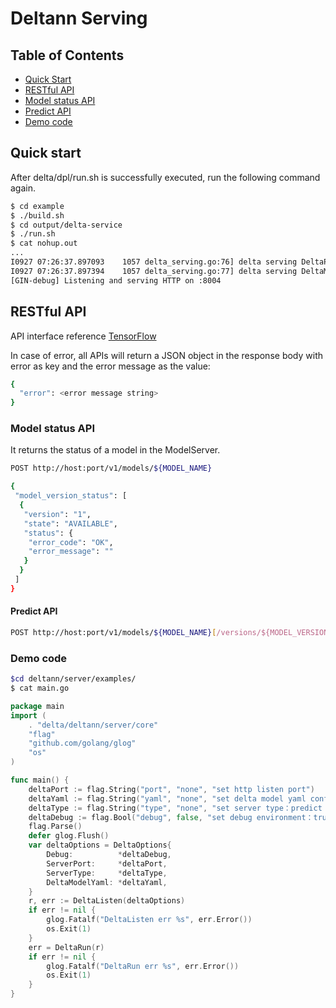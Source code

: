# Deltann Serving

## Table of Contents
- [Quick Start](#quick-start)
- [RESTful API](#restful-api)
- [Model status API](#model-status-api)
- [Predict API](#predict-api)
- [Demo code](#demo-code)

## Quick start

After delta/dpl/run.sh is successfully executed, run the following command again.

```sh
$ cd example
$ ./build.sh
$ cd output/delta-service
$ ./run.sh
$ cat nohup.out
...
I0927 07:26:37.897093    1057 delta_serving.go:76] delta serving DeltaPredictHandler path /v1/models/saved_model/versions/1:predict
I0927 07:26:37.897394    1057 delta_serving.go:77] delta serving DeltaModelHandler  path /v1/models/saved_model/versions/1
[GIN-debug] Listening and serving HTTP on :8004
```

 ## RESTful API
 
 API interface reference [TensorFlow](https://github.com/tensorflow/serving/blob/master/tensorflow_serving/g3doc/api_rest.md)
 
 In case of error, all APIs will return a JSON object in the response body with error as key and the error message as the value:
 
 ```sh
 {
   "error": <error message string>
 }
 ```

### Model status API
It returns the status of a model in the ModelServer.
```sh
POST http://host:port/v1/models/${MODEL_NAME}

{
 "model_version_status": [
  {
   "version": "1",
   "state": "AVAILABLE",
   "status": {
    "error_code": "OK",
    "error_message": ""
   }
  }
 ]
}
```

#### Predict API
```sh
POST http://host:port/v1/models/${MODEL_NAME}[/versions/${MODEL_VERSION}]:predict
``` 
 
 ### Demo code
  ```sh   
 $cd deltann/server/examples/
 $ cat main.go
 ```

 ```go
 package main
 import (
     . "delta/deltann/server/core"
     "flag"
     "github.com/golang/glog"
     "os"
 )
 
 func main() {
     deltaPort := flag.String("port", "none", "set http listen port")
     deltaYaml := flag.String("yaml", "none", "set delta model yaml conf")
     deltaType := flag.String("type", "none", "set server type：predict | classify")
     deltaDebug := flag.Bool("debug", false, "set debug environment：true | false")
     flag.Parse()
     defer glog.Flush()
     var deltaOptions = DeltaOptions{
         Debug:          *deltaDebug,
         ServerPort:     *deltaPort,
         ServerType:     *deltaType,
         DeltaModelYaml: *deltaYaml,
     }
     r, err := DeltaListen(deltaOptions)
     if err != nil {
         glog.Fatalf("DeltaListen err %s", err.Error())
         os.Exit(1)
     }
     err = DeltaRun(r)
     if err != nil {
         glog.Fatalf("DeltaRun err %s", err.Error())
         os.Exit(1)
     }
 }
 ```
